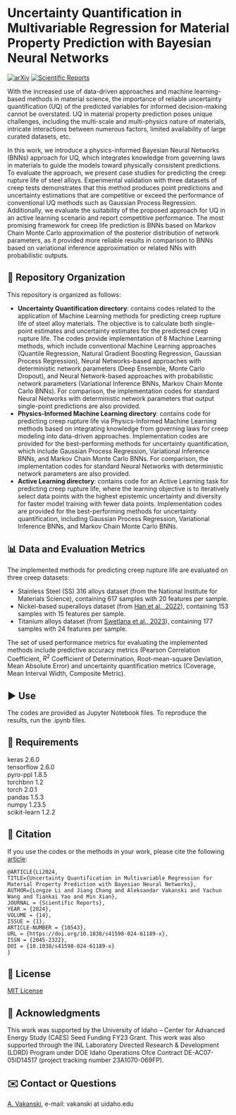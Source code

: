 # Uncertainty Quantification in Multivariable Regression for Material Property Prediction with Bayesian Neural Networks

[![arXiv](https://img.shields.io/badge/arXiv-2019.10435-b31b1b)](https://arxiv.org/abs/2311.02495) [![Scientific Reports](https://img.shields.io/badge/Scientific_Reports-DOI%3A_10.1038-brightgreen.svg)](https://doi.org/10.1038/s41598-024-61189-x)

With the increased use of data-driven approaches and machine learning-based methods in material science, the importance of reliable uncertainty quantification (UQ) of the predicted variables for informed decision-making cannot be overstated. UQ in material property prediction poses unique challenges, including the multi-scale and multi-physics nature of materials, intricate interactions between numerous factors, limited availability of large curated datasets, etc. 

In this work, we introduce a physics-informed Bayesian Neural Networks (BNNs) approach for UQ, which integrates knowledge from governing laws in materials to guide the models toward physically consistent predictions. To evaluate the approach, we present case studies for predicting the creep rupture life of steel alloys. Experimental validation with three datasets of creep tests demonstrates that this method produces point predictions and uncertainty estimations that are competitive or exceed the performance of conventional UQ methods such as Gaussian Process Regression. Additionally, we evaluate the suitability of the proposed approach for UQ in an active learning scenario and report competitive performance. The most promising framework for creep life prediction is BNNs based on Markov Chain Monte Carlo approximation of the posterior distribution of network parameters, as it provided more reliable results in comparison to BNNs based on variational inference approximation or related NNs with probabilistic outputs.

## 📁 Repository Organization
This repository is organized as follows:
- **Uncertainty Quantification directory**: contains codes related to the application of Machine Learning methods for predicting creep rupture life of steel alloy materials. The objective is to calculate both single-point estimates and uncertainty estimates for the predicted creep rupture life. The codes provide implementation of 8 Machine Learning methods, which include conventional Machine Learning approaches (Quantile Regression, Natural Gradient Boosting Regression, Gaussian Process Regression), Neural Networks-based approaches with deterministic network parameters (Deep Ensemble, Monte Carlo Dropout), and Neural Network-based approaches with probabilistic network parameters (Variational Inference BNNs, Markov Chain Monte Carlo BNNs). For comparison, the implementation codes for standard Neural Networks with deterministic network parameters that output single-point predictions are also provided.
- **Physics-Informed Machine Learning directory**: contains code for predicting creep rupture life via Physics-Informed Machine Learning methods based on integrating knowledge from governing laws for creep modeling into data-driven approaches. Implementation codes are provided for the best-performing methods for uncertainty quantification, which include Gaussian Process Regression, Variational Inference BNNs, and Markov Chain Monte Carlo BNNs. For comparison, the implementation codes for standard Neural Networks with deterministic network parameters are also provided.
- **Active Learning directory**: contains code for an Active Learning task for predicting creep rupture life, where the learning objective is to iteratively select data points with the highest epistemic uncertainty and diversity for faster model training with fewer data points. Implementation codes are provided for the best-performing methods for uncertainty quantification, including Gaussian Process Regression, Variational Inference BNNs, and Markov Chain Monte Carlo BNNs.

## 📊 Data and Evaluation Metrics
The implemented methods for predicting creep rupture life are evaluated on three creep datasets: 
- Stainless Steel (SS) 316 alloys dataset (from the National Institute for Materials Science), containing 617 samples with 20 features per sample.
- Nickel-based superalloys dataset (from <a href="https://www.sciencedirect.com/science/article/pii/S0927025622000386">Han et al., 2022</a>), containing 153 samples with 15 features per sample.
- Titanium alloys dataset (from <a href="https://pubs.aip.org/aip/aml/article/1/1/016102/2878729/Machine-learning-assisted-interpretation-of-creep">Swetlana et al., 2023</a>), containing 177 samples with 24 features per sample.

The set of used performance metrics for evaluating the implemented methods include predictive accuracy metrics (Pearson Correlation Coefficient, $R^2$ Coefficient of Determination, Root-mean-square Deviation, Mean Absolute Error) and uncertainty quantification metrics (Coverage, Mean Interval Width, Composite Metric).

## ▶️ Use
The codes are provided as Jupyter Notebook files. To reproduce the results, run the .ipynb files. 

## 🔨 Requirements
keras  2.6.0  
tensorflow 2.6.0  
pyro-ppl 1.8.5  
torchbnn 1.2  
torch 2.0.1  
pandas 1.5.3  
numpy 1.23.5  
scikit-learn 1.2.2  

## 📖 Citation
If you use the codes or the methods in your work, please cite the following <a href="https://arxiv.org/abs/2311.02495">article</a>:   

    @ARTICLE{Li2024,
    TITLE={Uncertainty Quantification in Multivariable Regression for Material Property Prediction with Bayesian Neural Networks},
    AUTHOR={Longze Li and Jiang Chang and Aleksandar Vakanski and Yachun Wang and Tiankai Yao and Min Xian},
    JOURNAL = {Scientific Reports},
    YEAR = {2024},
    VOLUME = {14},
    ISSUE = {1},
    ARTICLE-NUMBER = {10543},
    URL = {https://doi.org/10.1038/s41598-024-61189-x},
    ISSN = {2045-2322},
    DOI = {10.1038/s41598-024-61189-x}
    }

## 🚩 License
<a href="License - MIT.txt">MIT License</a>

## 👏 Acknowledgments
This work was supported by the University of Idaho – Center for Advanced Energy Study (CAES) Seed Funding FY23 Grant. This work was also supported through the INL Laboratory Directed Research & Development
(LDRD) Program under DOE Idaho Operations Ofce Contract DE-AC07-05ID14517 (project tracking number 23A1070-069FP). 

## ✉️ Contact or Questions
<a href="https://www.webpages.uidaho.edu/vakanski/">A. Vakanski</a>, e-mail: vakanski at uidaho.edu

